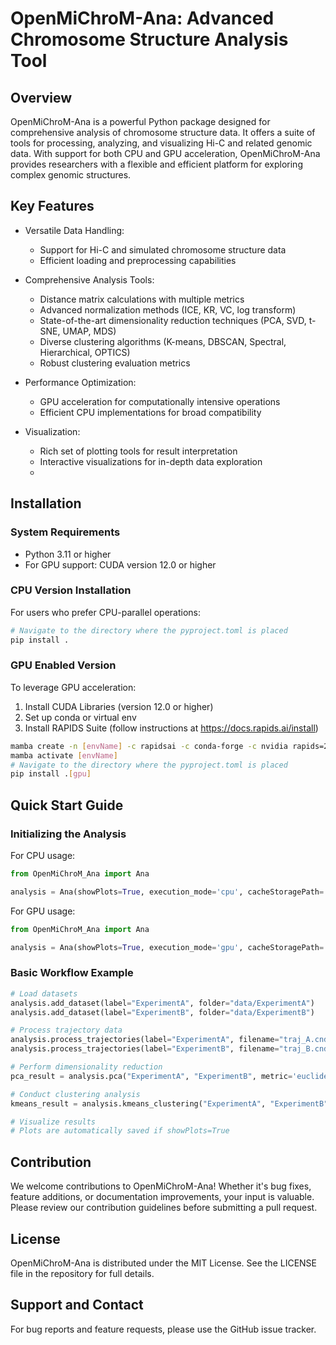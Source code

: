 # OpenMiChroM-Ana: Advanced Chromosome Structure Analysis Tool

## Overview

OpenMiChroM-Ana is a powerful Python package designed for comprehensive analysis of chromosome structure data. It offers a suite of tools for processing, analyzing, and visualizing Hi-C and related genomic data. With support for both CPU and GPU acceleration, OpenMiChroM-Ana provides researchers with a flexible and efficient platform for exploring complex genomic structures.
## Key Features

- Versatile Data Handling:
  * Support for Hi-C and simulated chromosome structure data
  * Efficient loading and preprocessing capabilities

- Comprehensive Analysis Tools:
  * Distance matrix calculations with multiple metrics
  * Advanced normalization methods (ICE, KR, VC, log transform)
  * State-of-the-art dimensionality reduction techniques (PCA, SVD, t-SNE, UMAP, MDS)
  * Diverse clustering algorithms (K-means, DBSCAN, Spectral, Hierarchical, OPTICS)
  * Robust clustering evaluation metrics

- Performance Optimization:
  * GPU acceleration for computationally intensive operations
  * Efficient CPU implementations for broad compatibility

- Visualization:
  * Rich set of plotting tools for result interpretation
  * Interactive visualizations for in-depth data exploration
  * 


## Installation
### System Requirements

- Python 3.11 or higher
- For GPU support: CUDA version 12.0 or higher

### CPU Version Installation

For users who prefer CPU-parallel operations:

```bash
# Navigate to the directory where the pyproject.toml is placed
pip install .
```

### GPU Enabled Version
To leverage GPU acceleration:
1. Install CUDA Libraries (version 12.0 or higher)
2. Set up conda or virtual env
3. Install RAPIDS Suite (follow instructions at https://docs.rapids.ai/install)

```bash
mamba create -n [envName] -c rapidsai -c conda-forge -c nvidia rapids=24.06 python=3.11 cuda-version=12.0
mamba activate [envName]
# Navigate to the directory where the pyproject.toml is placed
pip install .[gpu]
```


## Quick Start Guide
### Initializing the Analysis
For CPU usage:
```python
from OpenMiChroM_Ana import Ana

analysis = Ana(showPlots=True, execution_mode='cpu', cacheStoragePath='/path/to/cache')
```
For GPU usage:
```python
from OpenMiChroM_Ana import Ana

analysis = Ana(showPlots=True, execution_mode='gpu', cacheStoragePath='/path/to/cache')
```
### Basic Workflow Example
```python
# Load datasets
analysis.add_dataset(label="ExperimentA", folder="data/ExperimentA")
analysis.add_dataset(label="ExperimentB", folder="data/ExperimentB")

# Process trajectory data
analysis.process_trajectories(label="ExperimentA", filename="traj_A.cndb", folder_pattern=['iteration_', [1, 20]])
analysis.process_trajectories(label="ExperimentB", filename="traj_B.cndb", folder_pattern=['iteration_', [1, 20]])

# Perform dimensionality reduction
pca_result = analysis.pca("ExperimentA", "ExperimentB", metric='euclidean', n_components=2, norm='ice', method='weighted')

# Conduct clustering analysis
kmeans_result = analysis.kmeans_clustering("ExperimentA", "ExperimentB", n_clusters=5, metric='euclidean', norm='ice', method='weighted')

# Visualize results
# Plots are automatically saved if showPlots=True
```


## Contribution
We welcome contributions to OpenMiChroM-Ana! Whether it's bug fixes, feature additions, or documentation improvements, your input is valuable. Please review our contribution guidelines before submitting a pull request.



## License
OpenMiChroM-Ana is distributed under the MIT License. See the LICENSE file in the repository for full details.


## Support and Contact
For bug reports and feature requests, please use the GitHub issue tracker. 